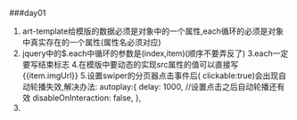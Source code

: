 ###day01
 1. art-template给模版的数据必须是对象中的一个属性,each循环的必须是对象中真实存在的一个属性(属性名必须对应)
 2. jquery中的$.each中循环的参数是(index,item)(顺序不要弄反了)
 3.each一定要写结束标志
 4.在模版中要动态的实现src属性的值可以直接写{{item.imgUrl}}
 5.设置swiper的分页器点击事件后( clickable:true)会出现自动轮播失效,解决办法:
 autoplay:{
    delay: 1000,
    //设置点击之后自动轮播还有效
    disableOnInteraction: false,
 },
 6.
    
